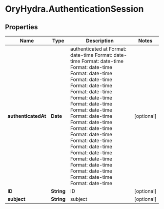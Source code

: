 # OryHydra.AuthenticationSession

## Properties
Name | Type | Description | Notes
------------ | ------------- | ------------- | -------------
**authenticatedAt** | **Date** | authenticated at Format: date-time Format: date-time Format: date-time Format: date-time Format: date-time Format: date-time Format: date-time Format: date-time Format: date-time Format: date-time Format: date-time Format: date-time Format: date-time Format: date-time Format: date-time Format: date-time Format: date-time Format: date-time Format: date-time Format: date-time Format: date-time Format: date-time Format: date-time | [optional] 
**ID** | **String** | ID | [optional] 
**subject** | **String** | subject | [optional] 


